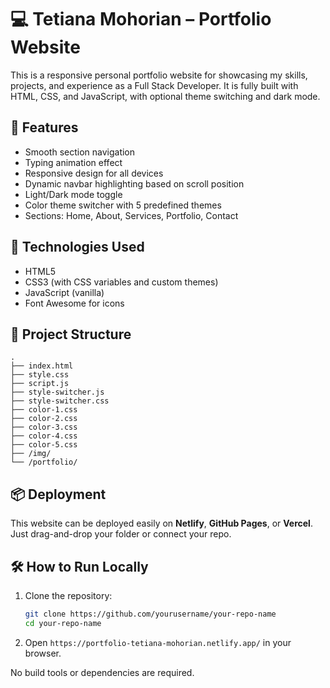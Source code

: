 # 💻 Tetiana Mohorian – Portfolio Website

This is a responsive personal portfolio website for showcasing my skills, projects, and experience as a Full Stack Developer. It is fully built with HTML, CSS, and JavaScript, with optional theme switching and dark mode.

## 🚀 Features

- Smooth section navigation
- Typing animation effect
- Responsive design for all devices
- Dynamic navbar highlighting based on scroll position
- Light/Dark mode toggle
- Color theme switcher with 5 predefined themes
- Sections: Home, About, Services, Portfolio, Contact

## 🎨 Technologies Used

- HTML5
- CSS3 (with CSS variables and custom themes)
- JavaScript (vanilla)
- Font Awesome for icons

## 📁 Project Structure

```
.
├── index.html
├── style.css
├── script.js
├── style-switcher.js
├── style-switcher.css
├── color-1.css
├── color-2.css
├── color-3.css
├── color-4.css
├── color-5.css
├── /img/
└── /portfolio/
```

## 📦 Deployment

This website can be deployed easily on **Netlify**, **GitHub Pages**, or **Vercel**. Just drag-and-drop your folder or connect your repo.

## 🛠 How to Run Locally

1. Clone the repository:
   ```bash
   git clone https://github.com/yourusername/your-repo-name
   cd your-repo-name
   ```

2. Open `https://portfolio-tetiana-mohorian.netlify.app/` in your browser.

No build tools or dependencies are required.
